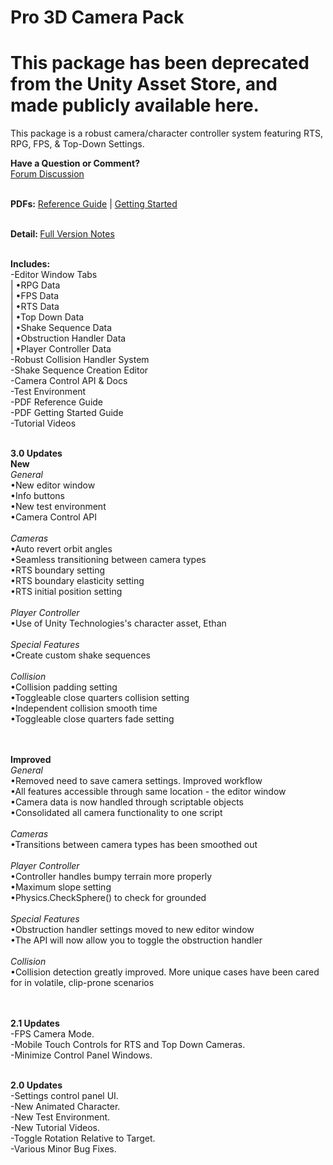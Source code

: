 # Pro 3D Camera Pack

# This package has been deprecated from the Unity Asset Store, and made publicly available here.

This package is a robust camera/character controller system featuring RTS, RPG, FPS, & Top-Down Settings. 

<strong>Have a Question or Comment?</strong></br>
<a href="http://forum.unity3d.com/threads/new-camera-editing-solution-coming-to-you-soon.409732/">Forum Discussion</a></br></br>

<strong>PDFs:</strong> 
<a href="http://static1.squarespace.com/static/56dcb797b6aa6054fed09793/t/5754da22e321402ddeb71d33/1465178663385/Pro3DCamera_ReferenceGuide.pdf">Reference Guide</a> | <a href="http://static1.squarespace.com/static/56dcb797b6aa6054fed09793/t/5754da40e321402ddeb71dfe/1465178690401/Pro3DCamera_GettingStarted.pdf">Getting Started</a></br></br>

<strong>Detail: </strong>
<a href="http://darrenoneale.com/pro3dcamera">Full Version Notes</a></br></br>

<strong>Includes:</strong></br>
-Editor Window Tabs</br>
|     •RPG Data</br>
|     •FPS Data</br>
|     •RTS Data</br>
|     •Top Down Data</br>
|     •Shake Sequence Data</br>
|     •Obstruction Handler Data</br>
|     •Player Controller Data</br>
-Robust Collision Handler System</br>
-Shake Sequence Creation Editor</br>
-Camera Control API & Docs</br>
-Test Environment</br>
-PDF Reference Guide</br>
-PDF Getting Started Guide</br>
-Tutorial Videos</br></br>

<strong>3.0 Updates</strong></br>
<strong>New</strong></br>
<em>General</em></br>
     •New editor window</br>
     •Info buttons</br>
     •New test environment</br>
     •Camera Control API</br>
</br>
<em>Cameras</em></br>
     •Auto revert orbit angles</br>
     •Seamless transitioning between camera types</br>
     •RTS boundary setting</br>
     •RTS boundary elasticity setting</br>
     •RTS initial position setting</br>
</br>
<em>Player Controller</em></br>
     •Use of Unity Technologies's character asset, Ethan</br>
</br>
<em>Special Features</em></br>
     •Create custom shake sequences</br>
</br>
<em>Collision</em></br>
     •Collision padding setting</br>
     •Toggleable close quarters collision setting</br>
     •Independent collision smooth time</br>
     •Toggleable close quarters fade setting</br>
</br>
</br>

<strong>Improved</strong></br>
<em>General</em></br>
     •Removed need to save camera settings. Improved workflow</br>
     •All features accessible through same location - the editor window</br>
     •Camera data is now handled through scriptable objects</br>
     •Consolidated all camera functionality to one script</br>
</br>
<em>Cameras</em></br>
     •Transitions between camera types has been smoothed out</br>
</br>
<em>Player Controller</em></br>
     •Controller handles bumpy terrain more properly</br>
     •Maximum slope setting</br>
     •Physics.CheckSphere() to check for grounded</br>
</br>
<em>Special Features</em></br>
     •Obstruction handler settings moved to new editor window</br>
     •The API will now allow you to toggle the obstruction handler</br>
</br>
<em>Collision</em></br>
     •Collision detection greatly improved. More unique cases have been cared for in volatile, clip-prone scenarios</br>
</br>
</br>

<strong>2.1 Updates</strong></br>
-FPS Camera Mode.</br>
-Mobile Touch Controls for RTS and Top Down Cameras.</br>
-Minimize Control Panel Windows.</br></br>

<strong>2.0 Updates</strong></br>
-Settings control panel UI.</br>
-New Animated Character.</br>
-New Test Environment.</br>
-New Tutorial Videos.</br>
-Toggle Rotation Relative to Target.</br>
-Various Minor Bug Fixes.</br></br>
